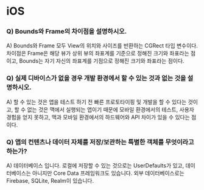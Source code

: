 # iOS

### Q) Bounds와 Frame의 차이점을 설명하시오.
A) Bounds와 Frame 모두 View의 위치와 사이즈를 반환하는 CGRect 타입 변수이다. 차이점은 Frame은 해당 뷰가 상위 뷰의 좌표계를 기준으로 정해진 크기와 좌표라는 점이고, Bounds는 자기 자신의 좌표계를 기점으로 정해진 크기와 좌표라는 점이다.

### Q) 실제 디바이스가 없을 경우 개발 환경에서 할 수 있는 것과 없는 것을 설명하시오.
A) 할 수 있는 것은 앱을 테스트 하기 전 빠른 프로토타이핑 및 개발을 할 수 있다는 것이고, 할 수 없는 것은 맥에서 실행되는 앱이기 때문에 모바일 환경에서의 테스트, 사용자 경험을 얻지 못하고, 맥과 모바일 환경에서의 하드웨어와 API 차이가 있을 수 있다는 점이다.

### Q) 앱의 컨텐츠나 데이터 자체를 저장/보관하는 특별한 객체를 무엇이라고 하는가?
A) 데이터베이스 입니다. 로컬에 저장할 수 있는 것으로는 UserDefaults가 있고, 데이터베이스는 아니지만 Core Data 프레임워크도 있습니다. 외부 데이터베이스로는 Firebase, SQLite, Realm이 있습니다.